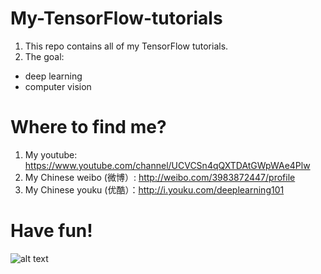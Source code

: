 # My-TensorFlow-tutorials
1. This repo contains all of my TensorFlow tutorials.
2. The goal:
  - deep learning
  - computer vision
  
# Where to find me?

1. My youtube: https://www.youtube.com/channel/UCVCSn4qQXTDAtGWpWAe4Plw
2. My Chinese weibo (微博）: http://weibo.com/3983872447/profile
3. My Chinese youku (优酷）：http://i.youku.com/deeplearning101

# Have fun!
![alt text](https://github.com/kevin28520/My-TensorFlow-tutorials/blob/master/01%20cats%20vs%20dogs/images/cover.jpg "cover_image")
